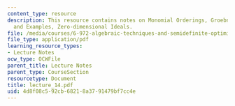 ```yaml
---
content_type: resource
description: This resource contains notes on Monomial Orderings, Groebner Bases, Applications
  and Examples, Zero-dimensional Ideals.
file: /media/courses/6-972-algebraic-techniques-and-semidefinite-optimization-spring-2006/4d8f08c592cb68218a3791479bf7cc4e_lecture_14.pdf
file_type: application/pdf
learning_resource_types:
- Lecture Notes
ocw_type: OCWFile
parent_title: Lecture Notes
parent_type: CourseSection
resourcetype: Document
title: lecture_14.pdf
uid: 4d8f08c5-92cb-6821-8a37-91479bf7cc4e
---
```

